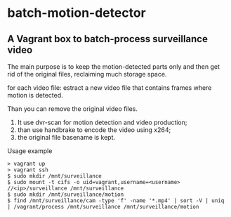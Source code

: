﻿# batch-motion-detector

## A Vagrant box to batch-process surveillance video

The main purpose is to keep the motion-detected parts only and then get rid of the original files, reclaiming much storage space.

for each video file:
  estract a new video file that contains frames where motion is detected.

Than you can remove the original video files.

1. It use dvr-scan for motion detection and video production;
1. than use handbrake to encode the video using x264;
1. the original file basename is kept.

Usage example
```
> vagrant up
> vagrant ssh
$ sudo mkdir /mnt/surveillance
$ sudo mount -t cifs -o uid=vagrant,username=<username> //<ip>/surveillance /mnt/surveillance
$ sudo mkdir /mnt/surveillance/motion
$ find /mnt/surveillance/cam -type 'f' -name '*.mp4' | sort -V | uniq | /vagrant/process /mnt/surveillance /mnt/surveillance/motion
```

